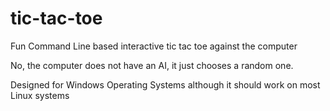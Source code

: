 # tic-tac-toe

Fun Command Line based interactive tic tac toe against the computer

No, the computer does not have an AI, it just chooses a random one.

Designed for Windows Operating Systems although it should work on most Linux systems
